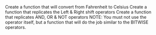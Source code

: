 Create a function that will convert from Fahrenheit to Celsius
Create a function that replicates the Left & Right shift operators
Create a function that replicates AND, OR & NOT operators
NOTE: You must not use the operator itself, but a function that will do the job similar to the BITWISE operators.
